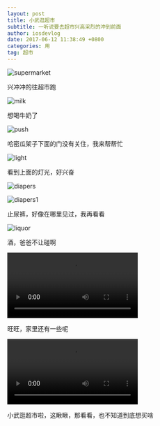 ```yaml
---
layout: post
title: 小武逛超市
subtitle: 一听说要去超市兴高采烈的冲到前面
author: iosdevlog
date: 2017-06-12 11:38:49 +0800
categories: 用
tag: 超市
---
```


![supermarket](https://firebasestorage.googleapis.com/v0/b/growth15-a8c59.appspot.com/o/2017%2F06%2F11%2Fsupermarket.JPG?alt=media&token=5a9363e9-4c3e-41db-9763-45f51d26b287)

兴冲冲的往超市跑

![milk](https://firebasestorage.googleapis.com/v0/b/growth15-a8c59.appspot.com/o/2017%2F06%2F11%2Fmilk.JPG?alt=media&token=896daed2-15a2-4517-aeea-f1483bdf2b7e)

想喝牛奶了

![push](https://firebasestorage.googleapis.com/v0/b/growth15-a8c59.appspot.com/o/2017%2F06%2F11%2Fpush.JPG?alt=media&token=122cc442-35f7-4250-8e29-3d5c5b519e46)

哈密瓜架子下面的门没有关住，我来帮帮忙

![light](https://firebasestorage.googleapis.com/v0/b/growth15-a8c59.appspot.com/o/2017%2F06%2F11%2Flight.JPG?alt=media&token=a88e2880-13db-4fe7-8bdc-b40d7cc38e99)

看到上面的灯光，好兴奋

![diapers](https://firebasestorage.googleapis.com/v0/b/growth15-a8c59.appspot.com/o/2017%2F06%2F11%2Fdiapers.JPG?alt=media&token=788a49ca-3e64-4937-85d1-0ac0b0d7682d)

![diapers1](https://firebasestorage.googleapis.com/v0/b/growth15-a8c59.appspot.com/o/2017%2F06%2F11%2Fdiapers1.JPG?alt=media&token=f7599de5-b2b4-47b8-83cc-8e020668e10c)

止尿裤，好像在哪里见过，我再看看

![liquor](https://firebasestorage.googleapis.com/v0/b/growth15-a8c59.appspot.com/o/2017%2F06%2F11%2Fliquor.JPG?alt=media&token=598f7852-5aca-4aca-b108-fbdd1f80f1f6)

酒，爸爸不让碰啊

<video controls="controls">
  <source src="https://firebasestorage.googleapis.com/v0/b/growth15-a8c59.appspot.com/o/2017%2F06%2F11%2Fwangwang.mp4?alt=media&token=d543a2bc-a10f-4bde-8f90-c91204f60cae"
 type="video/mp4">
您的浏览器不支持播放视频
</video>

旺旺，家里还有一些呢

<video controls="controls">
  <source src="https://firebasestorage.googleapis.com/v0/b/growth15-a8c59.appspot.com/o/2017%2F06%2F11%2Fsupermarket.mp4?alt=media&token=a3ac8b3e-74e9-4189-8a8a-c8c0fb7fac0d"
 type="video/mp4">
您的浏览器不支持播放视频
</video>

小武逛超市啦，这瞅瞅，那看看，也不知道到底想买啥
